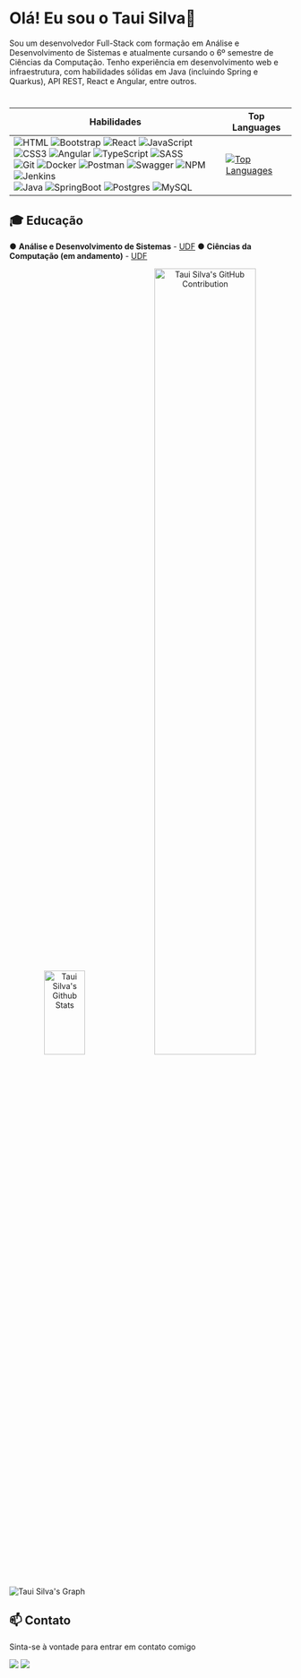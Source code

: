 # Olá! Eu sou o Taui Silva👋

Sou um desenvolvedor Full-Stack com formação em Análise e Desenvolvimento de Sistemas e atualmente cursando o 6º semestre de Ciências da Computação. Tenho experiência em desenvolvimento web e infraestrutura, com habilidades sólidas em Java (incluindo Spring e Quarkus), API REST, React e Angular, entre outros.

#

|  Habilidades                                           | Top Languages                                          |
| ---------------------------------------------------- | ------------------------------------------------------ |
| ![HTML](https://img.shields.io/badge/HTML5-E34F26?style=for-the-badge&logo=html5&logoColor=white) ![Bootstrap](https://img.shields.io/badge/bootstrap-%238511FA.svg?style=for-the-badge&logo=bootstrap&logoColor=white) ![React](https://img.shields.io/badge/react-%2320232a.svg?style=for-the-badge&logo=react&logoColor=%2361DAFB) ![JavaScript](https://img.shields.io/badge/javascript-%23323330.svg?style=for-the-badge&logo=javascript&logoColor=%23F7DF1E) ![CSS3](https://img.shields.io/badge/CSS3-1572B6?style=for-the-badge&logo=css3&logoColor=white) ![Angular](https://img.shields.io/badge/angular-%23DD0031.svg?style=for-the-badge&logo=angular&logoColor=white) ![TypeScript](https://img.shields.io/badge/typescript-%23007ACC.svg?style=for-the-badge&logo=typescript&logoColor=white) ![SASS](https://img.shields.io/badge/SASS-hotpink.svg?style=for-the-badge&logo=SASS&logoColor=white) <br> ![Git](https://img.shields.io/badge/GIT-E44C30?style=for-the-badge&logo=git&logoColor=white) ![Docker](https://img.shields.io/badge/docker-%230db7ed.svg?style=for-the-badge&logo=docker&logoColor=white) ![Postman](https://img.shields.io/badge/Postman-FF6C37?style=for-the-badge&logo=postman&logoColor=white) ![Swagger](https://img.shields.io/badge/-Swagger-%23Clojure?style=for-the-badge&logo=swagger&logoColor=white) ![NPM](https://img.shields.io/badge/NPM-%23CB3837.svg?style=for-the-badge&logo=npm&logoColor=white) ![Jenkins](https://img.shields.io/badge/jenkins-%232C5263.svg?style=for-the-badge&logo=jenkins&logoColor=white) <br> ![Java](https://img.shields.io/badge/Java-ED8B00?style=for-the-badge&logo=openjdk&logoColor=white) ![SpringBoot](https://img.shields.io/badge/Spring-6DB33F?style=for-the-badge&logo=spring&logoColor=white) ![Postgres](https://img.shields.io/badge/postgres-%23316192.svg?style=for-the-badge&logo=postgresql&logoColor=white) ![MySQL](https://img.shields.io/badge/mysql-%2300f.svg?style=for-the-badge&logo=mysql&logoColor=white) | [![Top Languages](https://denvercoder1-github-readme-stats.vercel.app/api/top-langs/?username=tauisilva&langs_count=8&layout=compact&theme=react&border_color=7F3FBF&bg_color=0D1117&title_color=F85D7F&icon_color=F8D866)](https://github.com/tauisilva) |


## 🎓 Educação

● **Análise e Desenvolvimento de Sistemas** - [UDF](https://www.udf.edu.br/)  ● **Ciências da Computação (em andamento)** - [UDF](https://www.udf.edu.br/)

<p align="center">
 <a href="https://github.com/tauisilva"><img alt="Taui Silva's Github Stats" src="https://denvercoder1-github-readme-stats.vercel.app/api?username=tauisilva&show_icons=true&count_private=true&theme=react&border_color=7F3FBF&bg_color=0D1117&title_color=F85D7F&icon_color=F8D866" height="150px" width="38%"/></a>
  <a href="https://github.com/tauisilva">
    <img src="https://github-profile-summary-cards.vercel.app/api/cards/profile-details?username=tauisilva&theme=radical" alt="Taui Silva's GitHub Contribution" width="60%"/>
  </a>

</p>

![Taui Silva's Graph](https://github-readme-activity-graph.vercel.app/graph?username=tauisilva&custom_title=GitHub%20Activity%20Graph&bg_color=0D1117&color=7F3FBF&line=7F3FBF&point=7F3FBF&area_color=FFFFFF&title_color=FFFFFF&area=true)  

## 📫 Contato
Sinta-se à vontade para entrar em contato comigo

 <a href= "tauisilva@gmail.com" target="_blank"><img src="https://img.shields.io/badge/Gmail-D14836?style=for-the-badge&logo=gmail&logoColor=white" target="_blank"></a>
 <a href= "https://www.linkedin.com/in/taui-silva" target="_blank"><img src="https://img.shields.io/badge/LinkedIn-0077B5?style=for-the-badge&logo=linkedin&logoColor=white" target="_blank"></a>
